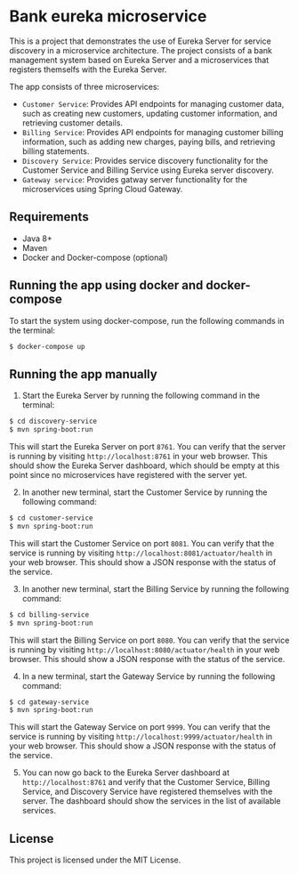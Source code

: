 # Bank eureka microservice

This is a project that demonstrates the use of Eureka Server for service discovery in a microservice architecture. The project consists of a bank management system based on Eureka Server and a microservices that registers themselfs with the Eureka Server.  

The app consists of three microservices:

- `Customer Service`: Provides API endpoints for managing customer data, such as creating new customers, updating customer information, and retrieving customer details.
- `Billing Service`: Provides API endpoints for managing customer billing information, such as adding new charges, paying bills, and retrieving billing statements.
- `Discovery Service`: Provides service discovery functionality for the Customer Service and Billing Service using Eureka server discovery.
- `Gateway service`: Provides gatway server functionality for the microservices using Spring Cloud Gateway.

## Requirements

- Java 8+
- Maven
- Docker and Docker-compose (optional)

## Running the app using docker and docker-compose

To start the system using docker-compose, run the following commands in the terminal:
```sh
$ docker-compose up
```

## Running the app manually

1. Start the Eureka Server by running the following command in the terminal:

```sh
$ cd discovery-service
$ mvn spring-boot:run
```

This will start the Eureka Server on port `8761`. You can verify that the server is running by visiting `http://localhost:8761` in your web browser. This should show the Eureka Server dashboard, which should be empty at this point since no microservices have registered with the server yet.

2. In another new terminal, start the Customer Service by running the following command:

```sh
$ cd customer-service
$ mvn spring-boot:run
```

This will start the Customer Service on port `8081`. You can verify that the service is running by visiting `http://localhost:8081/actuator/health` in your web browser. This should show a JSON response with the status of the service.

3. In another new terminal, start the Billing Service by running the following command:

```sh
$ cd billing-service
$ mvn spring-boot:run
```

This will start the Billing Service on port `8080`. You can verify that the service is running by visiting `http://localhost:8080/actuator/health` in your web browser. This should show a JSON response with the status of the service.

4. In a new terminal, start the Gateway Service by running the following command:

```sh
$ cd gateway-service
$ mvn spring-boot:run
```

This will start the Gateway Service on port `9999`. You can verify that the service is running by visiting `http://localhost:9999/actuator/health` in your web browser. This should show a JSON response with the status of the service.

5. You can now go back to the Eureka Server dashboard at `http://localhost:8761` and verify that the Customer Service, Billing Service, and Discovery Service have registered themselves with the server. The dashboard should show the services in the list of available services.

## License
This project is licensed under the MIT License.
